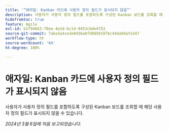 ```yaml
---
title: '“애자일: Kanban 카드에 사용자 정의 필드가 표시되지 않음”'
description: 사용자가 사용자 정의 필드를 포함하도록 구성된 Kanban 보드를 조회할 때 해당 사용자 정의 필드가 표시되지 않을 수 있습니다.
hidefromtoc: true
feature: Agile
exl-id: b1f94663-78ee-4e1d-bc14-9453cbde4753
source-git-commit: 7aba3a4ce3e0436a8fd9850197bc44da9dafe347
workflow-type: ht
source-wordcount: '64'
ht-degree: 100%

---
```


# 애자일: Kanban 카드에 사용자 정의 필드가 표시되지 않음

사용자가 사용자 정의 필드를 포함하도록 구성된 Kanban 보드를 조회할 때 해당 사용자 정의 필드가 표시되지 않을 수 있습니다.

_2024년 3월 6일에 처음 보고되었습니다._
